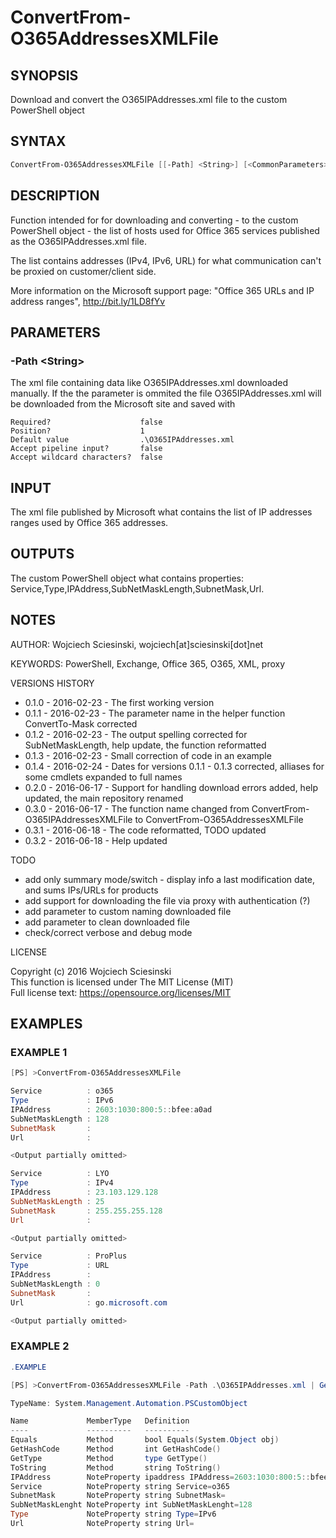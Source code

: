 # ConvertFrom-O365AddressesXMLFile
## SYNOPSIS
Download and convert the O365IPAddresses.xml file to the custom PowerShell object

## SYNTAX
```powershell
ConvertFrom-O365AddressesXMLFile [[-Path] <String>] [<CommonParameters>]
```

## DESCRIPTION
Function intended for for downloading and converting - to the custom PowerShell object - the list of hosts used for Office 365 services published as the O365IPAddresses.xml file.

The list contains addresses (IPv4, IPv6, URL) for what communication can't be proxied on customer/client side.

More information on the Microsoft support page: "Office 365 URLs and IP address ranges", http://bit.ly/1LD8fYv

## PARAMETERS
### -Path &lt;String&gt;
The xml file containing data like O365IPAddresses.xml downloaded manually.
If the the parameter is ommited the file O365IPAddresses.xml will be downloaded from the Microsoft site and saved with
```
Required?                    false
Position?                    1
Default value                .\O365IPAddresses.xml
Accept pipeline input?       false
Accept wildcard characters?  false
```

## INPUT
The xml file published by Microsoft what contains the list of IP addresses ranges used by Office 365 addresses.

## OUTPUTS
The custom PowerShell object what contains properties: Service,Type,IPAddress,SubNetMaskLength,SubnetMask,Url.

## NOTES
AUTHOR: Wojciech Sciesinski, wojciech[at]sciesinski[dot]net  

KEYWORDS: PowerShell, Exchange, Office 365, O365, XML, proxy

VERSIONS HISTORY
- 0.1.0 - 2016-02-23 - The first working version
- 0.1.1 - 2016-02-23 - The parameter name in the helper function ConvertTo-Mask corrected
- 0.1.2 - 2016-02-23 - The output spelling corrected for SubNetMaskLength, help update, the function reformatted
- 0.1.3 - 2016-02-23 - Small correction of code in an example
- 0.1.4 - 2016-02-24 - Dates for versions 0.1.1 - 0.1.3 corrected, alliases for some cmdlets expanded to full names
- 0.2.0 - 2016-06-17 - Support for handling download errors added, help updated, the main repository renamed 
- 0.3.0 - 2016-06-17 - The function name changed from ConvertFrom-O365IPAddressesXMLFile to ConvertFrom-O365AddressesXMLFile
- 0.3.1 - 2016-06-18 - The code reformatted, TODO updated
- 0.3.2 - 2016-06-18 - Help updated

TODO

- add only summary mode/switch - display info a last modification date, and sums IPs/URLs for products
- add support for downloading the file via proxy with authentication (?)
- add parameter to custom naming downloaded file
- add parameter to clean downloaded file
- check/correct verbose and debug mode

LICENSE

Copyright (c) 2016 Wojciech Sciesinski  
This function is licensed under The MIT License (MIT)  
Full license text: https://opensource.org/licenses/MIT  

## EXAMPLES
### EXAMPLE 1
```powershell
[PS] >ConvertFrom-O365AddressesXMLFile

Service          : o365
Type             : IPv6
IPAddress        : 2603:1030:800:5::bfee:a0ad
SubNetMaskLength : 128
SubnetMask       :
Url              :

<Output partially omitted>

Service          : LYO
Type             : IPv4
IPAddress        : 23.103.129.128
SubNetMaskLength : 25
SubnetMask       : 255.255.255.128
Url              :

<Output partially omitted>

Service          : ProPlus
Type             : URL
IPAddress        :
SubNetMaskLength : 0
SubnetMask       :
Url              : go.microsoft.com

<Output partially omitted>

```

### EXAMPLE 2

```powershell
.EXAMPLE

[PS] >ConvertFrom-O365AddressesXMLFile -Path .\O365IPAddresses.xml | Get-Member

TypeName: System.Management.Automation.PSCustomObject

Name             MemberType   Definition
----             ----------   ----------
Equals           Method       bool Equals(System.Object obj)
GetHashCode      Method       int GetHashCode()
GetType          Method       type GetType()
ToString         Method       string ToString()
IPAddress        NoteProperty ipaddress IPAddress=2603:1030:800:5::bfee:a0ad
Service          NoteProperty string Service=o365
SubnetMask       NoteProperty string SubnetMask=
SubNetMaskLenght NoteProperty int SubNetMaskLenght=128
Type             NoteProperty string Type=IPv6
Url              NoteProperty string Url=
```
